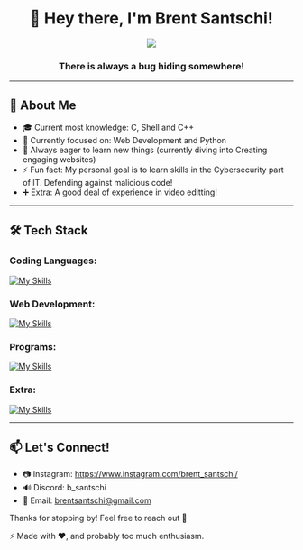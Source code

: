 <!-- Header -->
<h1 align="center">👋 Hey there, I'm Brent Santschi!</h1>

<!-- Coding Gif -->
<div align="center"> 
<img src="https://media4.giphy.com/media/v1.Y2lkPTc5MGI3NjExdHJrcmM1ZWluaTQ3b2lhNHJ0NXY1c2w2bWh3ajh2ejB5ZnprbTgwNSZlcD12MV9pbnRlcm5hbF9naWZfYnlfaWQmY3Q9Zw/51AhgeKNAamtcmcpGx/giphy.gif">
</div>

<h3 align="center"> There is always a bug hiding somewhere! </h3>

---

## 🚀 About Me
-  🎓 Current most knowledge: C, Shell and C++
-  🔭 Currently focused on: Web Development and Python
-  🌱 Always eager to learn new things (currently diving into Creating engaging websites)
-  ⚡ Fun fact: My personal goal is to learn skills in the Cybersecurity part of IT. Defending against malicious code!
-  ➕ Extra: A good deal of experience in video editting!

---

## 🛠️ Tech Stack

### Coding Languages:
[![My Skills](https://skillicons.dev/icons?i=bash,c,cs,cpp,py&perline=10)](https://skillicons.dev)

### Web Development:
[![My Skills](https://skillicons.dev/icons?i=css,html,js,nodejs,react,tailwind&perline=10)](https://skillicons.dev)

### Programs:
[![My Skills](https://skillicons.dev/icons?i=clion,debian,linux,neovim,powershell,ubuntu,vim,visualstudio,vscode,windows&perline=10)](https://skillicons.dev)

### Extra:
[![My Skills](https://skillicons.dev/icons?i=ae,au,ai,ps,pr,discord,gmail,instagram,github,git,&perline=10)](https://skillicons.dev)

---

## 📫 Let's Connect!

-  📷 Instagram: https://www.instagram.com/brent_santschi/
-  🔊 Discord: b_santschi
-  📧 Email: brentsantschi@gmail.com

Thanks for stopping by! Feel free to reach out 🖖

⚡ Made with ❤️, and probably too much enthusiasm.
